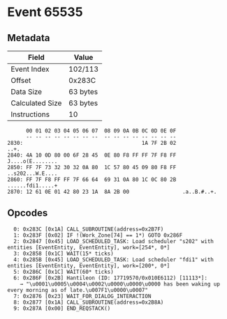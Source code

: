 # Event 65535

## Metadata

| Field           | Value    |
|-----------------|----------|
| Event Index     | 102/113  |
| Offset          | 0x283C   |
| Data Size       | 63 bytes |
| Calculated Size | 63 bytes |
| Instructions    | 10       |

```
      00 01 02 03 04 05 06 07  08 09 0A 0B 0C 0D 0E 0F
      -- -- -- -- -- -- -- --  -- -- -- -- -- -- -- --
2830:                                      1A 7F 2B 02              ..+.
2840: 4A 10 0D 80 00 6F 28 45  0E 80 F8 FF FF 7F F8 FF  J....o(E........
2850: FF 7F 73 32 30 32 0A 80  1C 57 80 45 09 80 F8 FF  ..s202...W.E....
2860: FF 7F F8 FF FF 7F 66 64  69 31 0A 80 1C 0C 80 2B  ......fdi1.....+
2870: 12 61 0E 01 42 80 23 1A  8A 2B 00                 .a..B.#..+.     
```

## Opcodes

```
  0: 0x283C [0x1A] CALL_SUBROUTINE(address=0x2B7F)
  1: 0x283F [0x02] IF !(Work_Zone[74] == 1*) GOTO 0x286F
  2: 0x2847 [0x45] LOAD_SCHEDULED_TASK: Load scheduler "s202" with entities [EventEntity, EventEntity], work=[254*, 0*]
  3: 0x2858 [0x1C] WAIT(15* ticks)
  4: 0x285B [0x45] LOAD_SCHEDULED_TASK: Load scheduler "fdi1" with entities [EventEntity, EventEntity], work=[200*, 0*]
  5: 0x286C [0x1C] WAIT(60* ticks)
  6: 0x286F [0x2B] Hantileon (ID: 17719570/0x010E6112) [11113*]:
    → "\u0001\u0005\u0004\u0002\u0000\u0000\u0000 has been waking up every morning as of late.\u007F1\u0000\u0007"
  7: 0x2876 [0x23] WAIT_FOR_DIALOG_INTERACTION
  8: 0x2877 [0x1A] CALL_SUBROUTINE(address=0x2B8A)
  9: 0x287A [0x00] END_REQSTACK()
```
